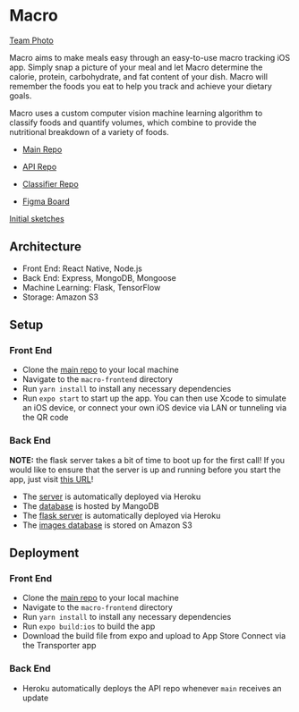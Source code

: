 # Macro

[Team Photo](https://imgur.com/a/qCq94Gy)

Macro aims to make meals easy through an easy-to-use macro tracking iOS app. Simply snap a picture of your meal and let Macro determine the calorie, protein, carbohydrate, and fat content of your dish. Macro will remember the foods you eat to help you track and achieve your dietary goals.

Macro uses a custom computer vision machine learning algorithm to classify foods and quantify volumes, which combine to provide the nutritional breakdown of a variety of foods.

- [Main Repo](https://github.com/dartmouth-cs98/21f-macro-meals)

- [API Repo](https://github.com/dartmouth-cs98/21f-macro-meals-api) 

- [Classifier Repo](https://github.com/dartmouth-cs98/21f-macro-meals-classifier) 

- [Figma Board](https://www.figma.com/file/x0tpjcBSMKuImg4e0EvhlY/Initial-Sketches?node-id=0%3A1)

[Initial sketches](https://imgur.com/a/AAC5E6G)

## Architecture

* Front End: React Native, Node.js
* Back End: Express, MongoDB, Mongoose
* Machine Learning: Flask, TensorFlow
* Storage: Amazon S3

## Setup

### Front End

* Clone the [main repo](https://github.com/dartmouth-cs98/21f-macro-meals) to your local machine
* Navigate to the `macro-frontend` directory
* Run `yarn install` to install any necessary dependencies
* Run `expo start` to start up the app. You can then use Xcode to simulate an iOS device, or connect your own iOS device via LAN or tunneling via the QR code

### Back End

**NOTE:** the flask server takes a bit of time to boot up for the first call! If you would like to ensure that the server is up and running before you start the app, just visit [this URL](https://macroclassifier.herokuapp.com/)!

* The [server](https://macro-cs98.herokuapp.com/api) is automatically deployed via Heroku
* The [database](https://cloud.mongodb.com/v2/5f301a43938f013d0af499bc#clusters/detail/Macro) is hosted by MangoDB
* The [flask server](https://github.com/dartmouth-cs98/21f-macro-meals-classifier) is automatically deployed via Heroku
* The [images database](https://s3.console.aws.amazon.com/s3/buckets/macro-meals-images?region=us-east-1&tab=objects) is stored on Amazon S3 

## Deployment

### Front End

* Clone the [main repo](https://github.com/dartmouth-cs98/21f-macro-meals) to your local machine
* Navigate to the `macro-frontend` directory
* Run `yarn install` to install any necessary dependencies
* Run `expo build:ios` to build the app
* Download the build file from expo and upload to App Store Connect via the Transporter app

### Back End

* Heroku automatically deploys the API repo whenever `main` receives an update
